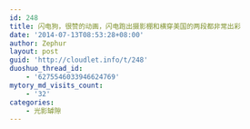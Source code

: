 ```yaml
---
id: 248
title: 闪电狗，很赞的动画，闪电跑出摄影棚和横穿美国的两段都非常出彩
date: '2014-07-13T08:53:28+08:00'
author: Zephur
layout: post
guid: 'http://cloudlet.info/t/248'
duoshuo_thread_id:
    - '6275546033946624769'
mytory_md_visits_count:
    - '32'
categories:
    - 光影罅隙
---
```


